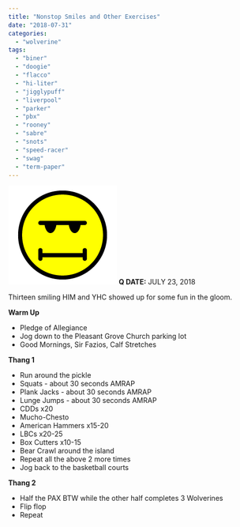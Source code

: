 ```yaml
---
title: "Nonstop Smiles and Other Exercises"
date: "2018-07-31"
categories: 
  - "wolverine"
tags: 
  - "biner"
  - "doogie"
  - "flacco"
  - "hi-liter"
  - "jigglypuff"
  - "liverpool"
  - "parker"
  - "pbx"
  - "rooney"
  - "sabre"
  - "snots"
  - "speed-racer"
  - "swag"
  - "term-paper"
---
```


 ![](images/IMG_4888.png) **Q DATE:** JULY 23, 2018

Thirteen smiling HIM and YHC showed up for some fun in the gloom.

**Warm Up**

- Pledge of Allegiance
- Jog down to the Pleasant Grove Church parking lot
- Good Mornings, Sir Fazios, Calf Stretches

**Thang 1**

- Run around the pickle
- Squats - about 30 seconds AMRAP
- Plank Jacks - about 30 seconds AMRAP
- Lunge Jumps - about 30 seconds AMRAP
- CDDs x20
- Mucho-Chesto
- American Hammers x15-20
- LBCs x20-25
- Box Cutters x10-15
- Bear Crawl around the island
- Repeat all the above 2 more times
- Jog back to the basketball courts

**Thang 2**

- Half the PAX BTW while the other half completes 3 Wolverines
- Flip flop
- Repeat
